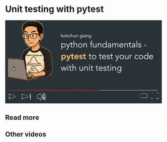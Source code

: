 # Unit testing with pytest

<a href="https://youtu.be/cP1qqaqiXC8" target="_blank">
  <img src="https://github.com/kokchun/assets/blob/main/python_videos/pytest.png?raw=true" alt="python unit testing" width="600">
</a>


## Read more


## Other videos